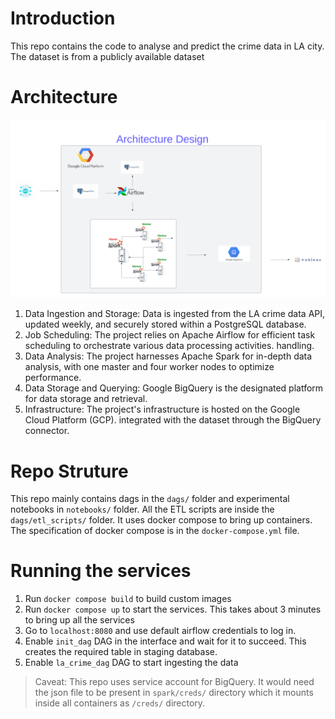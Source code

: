 # Introduction

This repo contains the code to analyse and predict the crime data in LA city. The dataset is from a publicly available dataset

# Architecture

![Architecture Diagram](images/architecture_diagram.png)

1. Data Ingestion and Storage: Data is ingested from the LA crime data API, updated weekly, and securely
   stored within a PostgreSQL database.
2. Job Scheduling: The project relies on Apache Airflow for efficient task scheduling to orchestrate various
   data processing activities.
   handling.
3. Data Analysis: The project harnesses Apache Spark for in-depth data analysis, with one master and four
   worker nodes to optimize performance.
4. Data Storage and Querying: Google BigQuery is the designated platform for data storage and retrieval.
5. Infrastructure: The project's infrastructure is hosted on the Google Cloud Platform (GCP).
   integrated with the dataset through the BigQuery connector.

# Repo Struture

This repo mainly contains dags in the `dags/` folder and experimental notebooks in `notebooks/` folder. All the ETL scripts are inside the `dags/etl_scripts/` folder. It uses docker compose to bring up containers. The specification of docker compose is in the `docker-compose.yml` file.

# Running the services

1. Run `docker compose build` to build custom images
2. Run `docker compose up` to start the services. This takes about 3 minutes to bring up all the services
3. Go to `localhost:8080` and use default airflow credentials to log in.
4. Enable `init_dag` DAG in the interface and wait for it to succeed. This creates the required table in staging database.
5. Enable `la_crime_dag` DAG to start ingesting the data

> Caveat: This repo uses service account for BigQuery. It would need the json file to be present in `spark/creds/` directory which it mounts inside all containers as `/creds/` directory.
